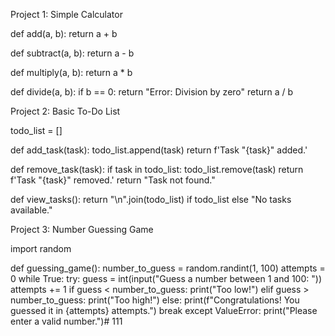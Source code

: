 Project 1: Simple Calculator

def add(a, b): return a + b

def subtract(a, b): return a - b

def multiply(a, b): return a * b

def divide(a, b): if b == 0: return "Error: Division by zero" return a / b

Project 2: Basic To-Do List

todo_list = []

def add_task(task): todo_list.append(task) return f'Task "{task}" added.'

def remove_task(task): if task in todo_list: todo_list.remove(task) return f'Task "{task}" removed.' return "Task not found."

def view_tasks(): return "\n".join(todo_list) if todo_list else "No tasks available."

Project 3: Number Guessing Game

import random

def guessing_game(): number_to_guess = random.randint(1, 100) attempts = 0 while True: try: guess = int(input("Guess a number between 1 and 100: ")) attempts += 1 if guess < number_to_guess: print("Too low!") elif guess > number_to_guess: print("Too high!") else: print(f"Congratulations! You guessed it in {attempts} attempts.") break except ValueError: print("Please enter a valid number.")# 111